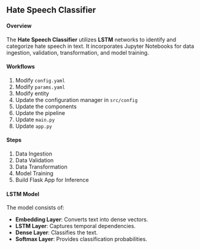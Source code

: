 ## Hate Speech Classifier

#### Overview

The **Hate Speech Classifier** utilizes **LSTM** networks to identify and categorize hate speech in text. It incorporates Jupyter Notebooks for data ingestion, validation, transformation, and model training.

#### Workflows

1. Modify `config.yaml`
2. Modify `params.yaml`
3. Modify entity
4. Update the configuration manager in `src/config`
5. Update the components
6. Update the pipeline
7. Update `main.py`
8. Update `app.py`

#### Steps

1. Data Ingestion
2. Data Validation
3. Data Transformation
4. Model Training
5. Build Flask App for Inference

#### LSTM Model

The model consists of:
- **Embedding Layer**: Converts text into dense vectors.
- **LSTM Layer**: Captures temporal dependencies.
- **Dense Layer**: Classifies the text.
- **Softmax Layer**: Provides classification probabilities.
